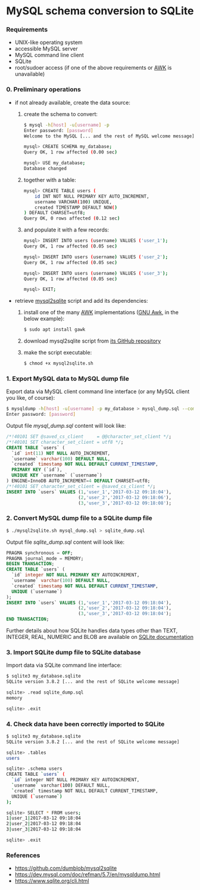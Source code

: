 # MySQL schema conversion to SQLite

### Requirements

* UNIX-like operating system
* accessible MySQL server
* MySQL command line client
* SQLite
* root/sudoer access (if one of the above requirements or [AWK](https://en.wikipedia.org/wiki/AWK) is unavailable)

### 0. Preliminary operations

* if not already available, create the data source:

    1. create the schema to convert:

        ```bash
        $ mysql -h[host] -u[username] -p
        Enter password: [password]
        Welcome to the MySQL [... and the rest of MySQL welcome message]
        ```
        
        ```bash
        mysql> CREATE SCHEMA my_database;
        Query OK, 1 row affected (0.00 sec)
        
        mysql> USE my_database;
        Database changed
        ```

    1. together with a table:

        ```bash
        mysql> CREATE TABLE users (
            id INT NOT NULL PRIMARY KEY AUTO_INCREMENT,
            username VARCHAR(100) UNIQUE,
            created TIMESTAMP DEFAULT NOW()
        ) DEFAULT CHARSET=utf8;
        Query OK, 0 rows affected (0.12 sec)
        ```

    1. and populate it with a few records:

        ```bash
        mysql> INSERT INTO users (username) VALUES ('user_1');
        Query OK, 1 row affected (0.05 sec)
        
        mysql> INSERT INTO users (username) VALUES ('user_2');
        Query OK, 1 row affected (0.05 sec)
        
        mysql> INSERT INTO users (username) VALUES ('user_3');
        Query OK, 1 row affected (0.05 sec)
        ```

        ```bash
        mysql> EXIT;
        ```

* retrieve [mysql2sqlite](https://github.com/dumblob/mysql2sqlite) script and add its dependencies:

    1. install one of the many [AWK](https://en.wikipedia.org/wiki/AWK) implementations ([GNU Awk](https://www.gnu.org/software/gawk/), in the below example):

        ```bash
        $ sudo apt install gawk
        ```

    1. download mysql2sqlite script from [its GitHub repository](https://github.com/dumblob/mysql2sqlite)

    1. make the script executable:

        ```bash
        $ chmod +x mysql2sqlite.sh
        ```

### 1. Export MySQL data to MySQL dump file

Export data via MySQL client command line interface (or any MySQL client you like, of course):

```bash
$ mysqldump -h[host] -u[username] -p my_database > mysql_dump.sql --compact
Enter password: [password]
```

Output file *mysql_dump.sql* content will look like:

```sql
/*!40101 SET @saved_cs_client     = @@character_set_client */;
/*!40101 SET character_set_client = utf8 */;
CREATE TABLE `users` (
  `id` int(11) NOT NULL AUTO_INCREMENT,
  `username` varchar(100) DEFAULT NULL,
  `created` timestamp NOT NULL DEFAULT CURRENT_TIMESTAMP,
  PRIMARY KEY (`id`),
  UNIQUE KEY `username` (`username`)
) ENGINE=InnoDB AUTO_INCREMENT=4 DEFAULT CHARSET=utf8;
/*!40101 SET character_set_client = @saved_cs_client */;
INSERT INTO `users` VALUES (1,'user_1','2017-03-12 09:18:04'),
                           (2,'user_2','2017-03-12 09:18:06'),
                           (3,'user_3','2017-03-12 09:18:08');
```

### 2. Convert MySQL dump file to a SQLite dump file

```bash
$ ./mysql2sqlite.sh mysql_dump.sql > sqlite_dump.sql
```

Output file *sqlite_dump.sql* content will look like:

```sql
PRAGMA synchronous = OFF;
PRAGMA journal_mode = MEMORY;
BEGIN TRANSACTION;
CREATE TABLE `users` (
  `id` integer NOT NULL PRIMARY KEY AUTOINCREMENT,
  `username` varchar(100) DEFAULT NULL,
  `created` timestamp NOT NULL DEFAULT CURRENT_TIMESTAMP,
  UNIQUE (`username`)
);
INSERT INTO `users` VALUES (1,'user_1','2017-03-12 09:18:04'),
                           (2,'user_2','2017-03-12 09:18:04'),
                           (3,'user_3','2017-03-12 09:18:04');
END TRANSACTION;
```

Further details about how SQLite handles data types other than TEXT, INTEGER, REAL, NUMERIC and BLOB are available on [SQLite documentation](https://www.sqlite.org/datatype3.html#type_affinity)

### 3. Import SQLite dump file to SQLite database

Import data via SQLite command line interface:

```bash
$ sqlite3 my_database.sqlite
SQLite version 3.8.2 [... and the rest of SQLite welcome message]

sqlite> .read sqlite_dump.sql
memory

sqlite> .exit
```

### 4. Check data have been correctly imported to SQLite

```bash
$ sqlite3 my_database.sqlite
SQLite version 3.8.2 [... and the rest of SQLite welcome message]

sqlite> .tables
users

sqlite> .schema users
CREATE TABLE `users` (
  `id` integer NOT NULL PRIMARY KEY AUTOINCREMENT,
  `username` varchar(100) DEFAULT NULL,
  `created` timestamp NOT NULL DEFAULT CURRENT_TIMESTAMP,
  UNIQUE (`username`)
);

sqlite> SELECT * FROM users;
1|user_1|2017-03-12 09:18:04
2|user_2|2017-03-12 09:18:04
3|user_3|2017-03-12 09:18:04

sqlite> .exit
```


### References

* https://github.com/dumblob/mysql2sqlite
* https://dev.mysql.com/doc/refman/5.7/en/mysqldump.html
* https://www.sqlite.org/cli.html